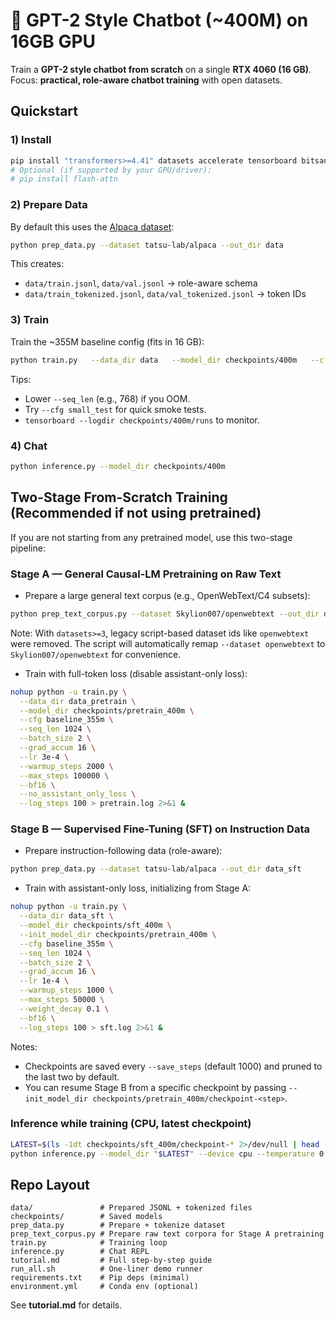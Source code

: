 # 🚀 GPT-2 Style Chatbot (~400M) on 16GB GPU

Train a **GPT-2 style chatbot from scratch** on a single **RTX 4060 (16 GB)**.
Focus: **practical, role-aware chatbot training** with open datasets.

## Quickstart

### 1) Install
```bash
pip install "transformers>=4.41" datasets accelerate tensorboard bitsandbytes
# Optional (if supported by your GPU/driver):
# pip install flash-attn
```

### 2) Prepare Data
By default this uses the [Alpaca dataset](https://huggingface.co/datasets/tatsu-lab/alpaca):
```bash
python prep_data.py --dataset tatsu-lab/alpaca --out_dir data
```
This creates:
- `data/train.jsonl`, `data/val.jsonl` → role-aware schema
- `data/train_tokenized.jsonl`, `data/val_tokenized.jsonl` → token IDs

### 3) Train
Train the ~355M baseline config (fits in 16 GB):
```bash
python train.py   --data_dir data   --model_dir checkpoints/400m   --cfg baseline_355m   --seq_len 1024   --batch_size 2   --grad_accum 16   --lr 3e-4   --warmup_steps 2000   --max_steps 100000   --bf16
```
Tips:
- Lower `--seq_len` (e.g., 768) if you OOM.
- Try `--cfg small_test` for quick smoke tests.
- `tensorboard --logdir checkpoints/400m/runs` to monitor.

### 4) Chat
```bash
python inference.py --model_dir checkpoints/400m
```

## Two-Stage From-Scratch Training (Recommended if not using pretrained)

If you are not starting from any pretrained model, use this two-stage pipeline:

### Stage A — General Causal-LM Pretraining on Raw Text
- Prepare a large general text corpus (e.g., OpenWebText/C4 subsets):
```bash
python prep_text_corpus.py --dataset Skylion007/openwebtext --out_dir data_pretrain
```
Note: With `datasets>=3`, legacy script-based dataset ids like `openwebtext` were removed. The script will automatically
remap `--dataset openwebtext` to `Skylion007/openwebtext` for convenience.
- Train with full-token loss (disable assistant-only loss):
```bash
nohup python -u train.py \
  --data_dir data_pretrain \
  --model_dir checkpoints/pretrain_400m \
  --cfg baseline_355m \
  --seq_len 1024 \
  --batch_size 2 \
  --grad_accum 16 \
  --lr 3e-4 \
  --warmup_steps 2000 \
  --max_steps 100000 \
  --bf16 \
  --no_assistant_only_loss \
  --log_steps 100 > pretrain.log 2>&1 &
```

### Stage B — Supervised Fine-Tuning (SFT) on Instruction Data
- Prepare instruction-following data (role-aware):
```bash
python prep_data.py --dataset tatsu-lab/alpaca --out_dir data_sft
```
- Train with assistant-only loss, initializing from Stage A:
```bash
nohup python -u train.py \
  --data_dir data_sft \
  --model_dir checkpoints/sft_400m \
  --init_model_dir checkpoints/pretrain_400m \
  --cfg baseline_355m \
  --seq_len 1024 \
  --batch_size 2 \
  --grad_accum 16 \
  --lr 1e-4 \
  --warmup_steps 1000 \
  --max_steps 50000 \
  --weight_decay 0.1 \
  --bf16 \
  --log_steps 100 > sft.log 2>&1 &
```

Notes:
- Checkpoints are saved every `--save_steps` (default 1000) and pruned to the last two by default.
- You can resume Stage B from a specific checkpoint by passing `--init_model_dir checkpoints/pretrain_400m/checkpoint-<step>`.

### Inference while training (CPU, latest checkpoint)
```bash
LATEST=$(ls -1dt checkpoints/sft_400m/checkpoint-* 2>/dev/null | head -1) && \
python inference.py --model_dir "$LATEST" --device cpu --temperature 0.2
```

## Repo Layout
```
data/               # Prepared JSONL + tokenized files
checkpoints/        # Saved models
prep_data.py        # Prepare + tokenize dataset
prep_text_corpus.py # Prepare raw text corpora for Stage A pretraining
train.py            # Training loop
inference.py        # Chat REPL
tutorial.md         # Full step-by-step guide
run_all.sh          # One-liner demo runner
requirements.txt    # Pip deps (minimal)
environment.yml     # Conda env (optional)
```
See **tutorial.md** for details.
